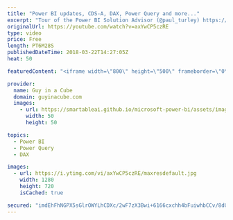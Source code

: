 ```yaml
---
title: "Power BI updates, CDS-A, DAX, Power Query and more..."
excerpt: "Tour of the Power BI Solution Advisor (@paul_turley) https://sqlserverbi.blog/2018/03/18/tour-of-the-power-bi-solution-advisor/  Capturing Power BI queries using DAX Studio (@marcorus) https://www.sqlbi.com/articles/capturing-power-bi-queries-using-dax-studio/  Improving The Performance Of Aggregation"
originalUrl: https://youtube.com/watch?v=axYwCP5czRE
type: video
price: Free
length: PT6M28S
publishedDateTime: 2018-03-22T14:27:05Z
heat: 50

featuredContent: "<iframe width=\"800\" height=\"500\" frameborder=\"0\" src=\"https://www.youtube.com/embed/axYwCP5czRE\" allow=\"accelerometer; autoplay; encrypted-media; gyroscope; picture-in-picture\" allowfullscreen></iframe>"

provider:
  name: Guy in a Cube
  domain: guyinacube.com
  images:
    - url: https://smartableai.github.io/microsoft-power-bi/assets/images/organizations/guyinacube.com-50x50.jpg
      width: 50
      height: 50

topics:
  - Power BI
  - Power Query
  - DAX

images:
  - url: https://i.ytimg.com/vi/axYwCP5czRE/maxresdefault.jpg
    width: 1280
    height: 720
    isCached: true

secured: "imdEhFhNGPX5sGlrOWYLhCDXc/2wF7zX3Bwi+6166cxchh4bFuiwhbCCv/8dUqMqPzIQ4cKfnNMEzXDlO2yI8NVriKYlYRI4WbMj+RSp6QT6Njf+PvCNYCYayGmwiK+/5tr9HjbQBbbBlLA/e+WmBAmaVV4yEngb/6bnHOueVLjkabCWtyTvuXRXjoHL9IwW4EAHvG62l9aQXBUcttOG484Ft+NralTZ0JkjYe2H94F7R0dpjx2u+9ayh1+QJOa8Mwru6vns+rT61RTxogqAlzhR6vClplnyV8l2639vGBcVGkFQCFpgyzGJqaCxDinBDk87RFv9lpcJRbiAITiOlsTKJZ+wesZiBVkyeLgt74O7WvTyCArY/ML48+nHk5zONHn1pNWZNd1A9mQkCIbLXYQiGYKR4JrXJnJT92KUr5M=;fnSTsCfHEwG6ot6nIT0tCw=="
---
```


